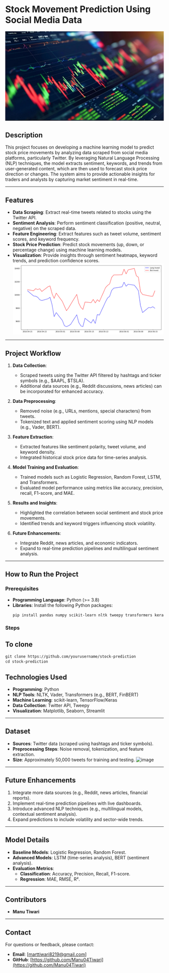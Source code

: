 # Stock Movement Prediction Using Social Media Data
![image](https://github.com/Manu04Tiwari/Stockmarket-predictionsusing-tweepy/blob/main/image.png)
## Description
This project focuses on developing a machine learning model to predict stock price movements by analyzing data scraped from social media platforms, particularly Twitter. By leveraging Natural Language Processing (NLP) techniques, the model extracts sentiment, keywords, and trends from user-generated content, which are then used to forecast stock price direction or changes. The system aims to provide actionable insights for traders and analysts by capturing market sentiment in real-time.

---

## Features
- **Data Scraping**: Extract real-time tweets related to stocks using the Twitter API.
- **Sentiment Analysis**: Perform sentiment classification (positive, neutral, negative) on the scraped data.
- **Feature Engineering**: Extract features such as tweet volume, sentiment scores, and keyword frequency.
- **Stock Price Prediction**: Predict stock movements (up, down, or percentage change) using machine learning models.
- **Visualization**: Provide insights through sentiment heatmaps, keyword trends, and prediction confidence scores.
![image](https://github.com/Manu04Tiwari/Stockmarket-predictionsusing-tweepy/blob/main/eg.output.PNG)
---

## Project Workflow
1. **Data Collection**:
   - Scraped tweets using the Twitter API filtered by hashtags and ticker symbols (e.g., $AAPL, $TSLA).
   - Additional data sources (e.g., Reddit discussions, news articles) can be incorporated for enhanced accuracy.

2. **Data Preprocessing**:
   - Removed noise (e.g., URLs, mentions, special characters) from tweets.
   - Tokenized text and applied sentiment scoring using NLP models (e.g., Vader, BERT).

3. **Feature Extraction**:
   - Extracted features like sentiment polarity, tweet volume, and keyword density.
   - Integrated historical stock price data for time-series analysis.

4. **Model Training and Evaluation**:
   - Trained models such as Logistic Regression, Random Forest, LSTM, and Transformers.
   - Evaluated model performance using metrics like accuracy, precision, recall, F1-score, and MAE.

5. **Results and Insights**:
   - Highlighted the correlation between social sentiment and stock price movements.
   - Identified trends and keyword triggers influencing stock volatility.

6. **Future Enhancements**:
   - Integrate Reddit, news articles, and economic indicators.
   - Expand to real-time prediction pipelines and multilingual sentiment analysis.

---

## How to Run the Project

### Prerequisites
- **Programming Language**: Python (>= 3.8)
- **Libraries**: Install the following Python packages:
  ```bash
  pip install pandas numpy scikit-learn nltk tweepy transformers keras

 ### Steps 
 ## To clone
    git clone https://github.com/yourusername/stock-prediction
    cd stock-prediction

## Technologies Used
- **Programming**: Python
- **NLP Tools**: NLTK, Vader, Transformers (e.g., BERT, FinBERT)
- **Machine Learning**: scikit-learn, TensorFlow/Keras
- **Data Collection**: Twitter API, Tweepy
- **Visualization**: Matplotlib, Seaborn, Streamlit

---
## Dataset
- **Sources**: Twitter data (scraped using hashtags and ticker symbols).
- **Preprocessing Steps**: Noise removal, tokenization, and feature extraction.
- **Size**: Approximately 50,000 tweets for training and testing.
![image](https://github.com/Manu04Tiwari/Stockmarket-predictionsusing-tweepy/blob/main/vedar%20model%20text%20data.jpg)


---

## Future Enhancements
1. Integrate more data sources (e.g., Reddit, news articles, financial reports).
2. Implement real-time prediction pipelines with live dashboards.
3. Introduce advanced NLP techniques (e.g., multilingual models, contextual sentiment analysis).
4. Expand predictions to include volatility and sector-wide trends.

---

## Model Details
- **Baseline Models**: Logistic Regression, Random Forest.
- **Advanced Models**: LSTM (time-series analysis), BERT (sentiment analysis).
- **Evaluation Metrics**:
  - **Classification**: Accuracy, Precision, Recall, F1-score.
  - **Regression**: MAE, RMSE, R².

---
## Contributors
- **Manu Tiwari**

---

## Contact
For questions or feedback, please contact:
- **Email**: [marttiwari8219@gmail.com]
- **GitHub**: [https://github.com/Manu04Tiwari](https://github.com/Manu04Tiwari)
